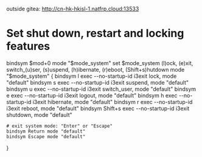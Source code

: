 outside gitea: http://cn-hk-hkisl-1.natfrp.cloud:13533

# Set shut down, restart and locking features
bindsym $mod+0 mode "$mode_system"
set $mode_system (l)ock, (e)xit, switch_(u)ser, (s)uspend, (h)ibernate, (r)eboot, (Shift+s)hutdown
mode "$mode_system" {
    bindsym l exec --no-startup-id i3exit lock, mode "default"
    bindsym s exec --no-startup-id i3exit suspend, mode "default"
    bindsym u exec --no-startup-id i3exit switch_user, mode "default"
    bindsym e exec --no-startup-id i3exit logout, mode "default"
    bindsym h exec --no-startup-id i3exit hibernate, mode "default"
    bindsym r exec --no-startup-id i3exit reboot, mode "default"
    bindsym Shift+s exec --no-startup-id i3exit shutdown, mode "default"

    # exit system mode: "Enter" or "Escape"
    bindsym Return mode "default"
    bindsym Escape mode "default"
}

